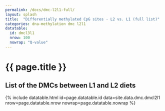 ```yaml
---
permalink: /docs/dmc-l2l1-full/
layout: splash
title:  "Differentially methylated CpG sites - L2 vs. L1 (full list)"
categories: dna-methylation dmc l2l1
datatable:
  id: dmcl3l1
  nrow: 100
  nowrap: "Q-value"
---
```


# {{ page.title }}

## List of the DMCs between L1 and L2 diets

{% include datatable.html id=page.datatable.id
  data=site.data.dmc.dmcl2l1 nrow=page.datatable.nrow
  nowrap=page.datatable.nowrap %}
